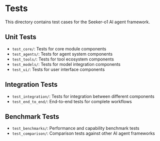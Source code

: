 # Tests

This directory contains test cases for the Seeker-o1 AI agent framework.

## Unit Tests

- `test_core/`: Tests for core module components
- `test_agents/`: Tests for agent system components
- `test_tools/`: Tests for tool ecosystem components
- `test_models/`: Tests for model integration components
- `test_ui/`: Tests for user interface components

## Integration Tests

- `test_integration/`: Tests for integration between different components
- `test_end_to_end/`: End-to-end tests for complete workflows

## Benchmark Tests

- `test_benchmarks/`: Performance and capability benchmark tests
- `test_comparison/`: Comparison tests against other AI agent frameworks
